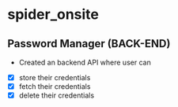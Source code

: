 # spider_onsite
## Password Manager (BACK-END)
- Created an backend API where user can
- [x] store their credentials
- [x] fetch their credentials
- [x] delete their credentials

